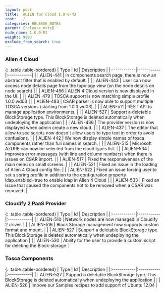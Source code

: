 ```yaml
---
layout: post
title:  ALIEN for Cloud 1.0.0-M3
root: ../
categories: RELEASE_NOTES
parent: [release_note]
node_name: 1.0.0-M3
weight: 9993
exclude_from_search: true
---
```






### Alien 4 Cloud

{: .table .table-bordered}
| Type        | Id         | Description |
|:------------|:-----------|:------------|
|  <i class="fa fa-plus text-success"></i> | ALIEN-441 | In components search page, there is now an abstract filter that is enabled by default. |
|  <i class="fa fa-plus text-success"></i> | ALIEN-443 | User can now access node details page from the topology view (on the node details on node search) |
|  <i class="fa fa-plus text-success"></i> | ALIEN-456 | ALIEN 4 Cloud version is now displayed in the UI. |
|  <i class="fa fa-plus text-success"></i> | ALIEN-479 | TOSCA support is now matching simple profile 1.0.0.wd03 |
|  <i class="fa fa-plus text-success"></i> | ALIEN-483 | CSAR parser is now able to support multiple TOSCA versions (starting from 1.0.0.wd03). |
|  <i class="fa fa-plus text-success"></i> | ALIEN-511 | REST API to manage application environments. |
|  <i class="fa fa-plus text-success"></i> | ALIEN-527 | Support a deletable BlockStorage type. This BlockStorage is deleted automatically when undeploying the application |
|  <i class="fa fa-level-up text-primary"></i> | ALIEN-436 | The provider version is now displayed when admin create a new cloud. |
|  <i class="fa fa-level-up text-primary"></i> | ALIEN-437 | The editor that allow to see scripts now doesn't allow users to type text in order to avoid confusions. |
|  <i class="fa fa-level-up text-primary"></i> | ALIEN-442 | We now display simple names of tosca components rather than full names in search. |
|  <i class="fa fa-level-up text-primary"></i> | ALIEN-515 | Microsoft AZURE can now be selected from the cloud types list. |
|  <i class="fa fa-level-up text-primary"></i> | ALIEN-534 | Improves error messages (with line and column numbers) when there is issues on CSAR import. |
|  <i class="fa fa-bug text-danger"></i> | ALIEN-517 | Fixed the responsiveness of the main menu on small screens. |
|  <i class="fa fa-bug text-danger"></i> | ALIEN-521 | Fixed an issue in the loading of Alien 4 Cloud config file. |
|  <i class="fa fa-bug text-danger"></i> | ALIEN-522 | Fixed an issue forcing user to set a spring profile in addition to the configuration property ldap.enabled=true to enable ldap in Alien 4 Cloud |
|  <i class="fa fa-bug text-danger"></i> | ALIEN-533 | Fixed an issue that caused the components not to be removed when a CSAR was removed. |

### Cloudify 2 PaaS Provider

{: .table .table-bordered}
| Type        | Id         | Description |
|:------------|:-----------|:------------|
|  <i class="fa fa-plus text-success"></i> | ALIEN-510 | Network nodes are now managed in Cloudify 2 driver. |
|  <i class="fa fa-plus text-success"></i> | ALIEN-516 | Block Storage management now supports custom format and mount. |
|  <i class="fa fa-plus text-success"></i> | ALIEN-527 | Support a deletable BlockStorage type. This BlockStorage is deleted automatically when undeploying the application |
|  <i class="fa fa-plus text-success"></i> | ALIEN-530 | Ability for the user to provide a custom script for deleting the Block-storage |

### Tosca Components

{: .table .table-bordered}
| Type        | Id         | Description |
|:------------|:-----------|:------------|
|  <i class="fa fa-plus text-success"></i> | ALIEN-527 | Support a deletable BlockStorage type. This BlockStorage is deleted automatically when undeploying the application |
|  <i class="fa fa-level-up text-primary"></i> | ALIEN-526 | Impove our Samples recipes to add support of Ubuntu 12.04 |
